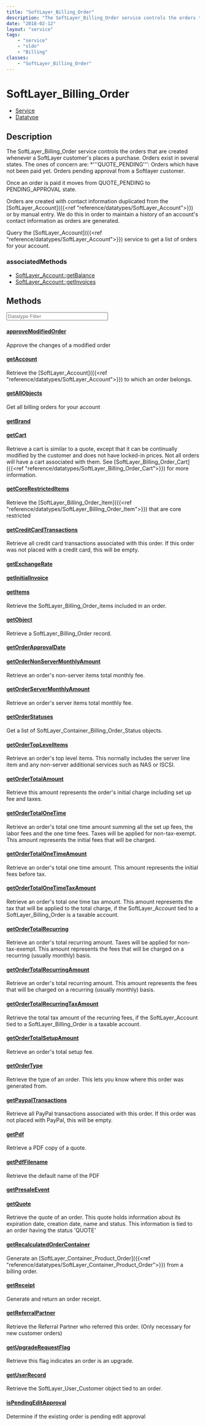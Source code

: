 ```yaml
---
title: "SoftLayer_Billing_Order"
description: "The SoftLayer_Billing_Order service controls the orders that are created whenever a SoftLayer customer's places a purcha... "
date: "2018-02-12"
layout: "service"
tags:
    - "service"
    - "sldn"
    - "Billing"
classes:
    - "SoftLayer_Billing_Order"
---
```

# SoftLayer_Billing_Order
<div id='service-datatype'>
    <ul id='sldn-reference-tabs'>
    <li id='service'> <a href='/reference/services/SoftLayer_Billing_Order' >Service</a></li>    <li id='datatype'> <a href='/reference/datatypes/SoftLayer_Billing_Order' >Datatype</a></li>
    </ul>
</div>

## Description
The SoftLayer_Billing_Order service controls the orders that are created whenever a SoftLayer customer's places a purchase. Orders exist in several states. The ones of concern are: 
*'''QUOTE_PENDING''': Orders which have not been paid yet. Orders pending approval from a Softlayer customer.


Once an order is paid it moves from QUOTE_PENDING to PENDING_APPROVAL state. 

Orders are created with contact information duplicated from the [SoftLayer_Account]({{<ref "reference/datatypes/SoftLayer_Account">}}) or by manual entry. We do this in order to maintain a history of an account's contact information as orders are generated. 

Query the [SoftLayer_Account]({{<ref "reference/datatypes/SoftLayer_Account">}}) service to get a list of orders for your account. 


### associatedMethods

*  [SoftLayer_Account::getBalance](/reference/services/SoftLayer_Account/getBalance )
*  [SoftLayer_Account::getInvoices](/reference/services/SoftLayer_Account/getInvoices )



        
<div id="properties" class="content service-content">

## Methods

<div class="view-filters">
    <div class="clearfix">
        <div class="search-input-box">
            <input placeholder="Datatype Filter" onkeyup="titleSearch(inputId='edit-combine', divId='method-div', elementClass='method-row')" 
                type="text" id="edit-combine" value="" size="30" maxlength="128" class="form-text">
        </div>
    </div>
</div>

#### [approveModifiedOrder](/reference/services/SoftLayer_Billing_Order/approveModifiedOrder)
Approve the changes of a modified order

#### [getAccount](/reference/services/SoftLayer_Billing_Order/getAccount)
Retrieve the [SoftLayer_Account]({{<ref "reference/datatypes/SoftLayer_Account">}}) to which an order belongs.

#### [getAllObjects](/reference/services/SoftLayer_Billing_Order/getAllObjects)
Get all billing orders for your account

#### [getBrand](/reference/services/SoftLayer_Billing_Order/getBrand)


#### [getCart](/reference/services/SoftLayer_Billing_Order/getCart)
Retrieve a cart is similar to a quote, except that it can be continually modified by the customer and does not have locked-in prices. Not all orders will have a cart associated with them. See [SoftLayer_Billing_Order_Cart]({{<ref "reference/datatypes/SoftLayer_Billing_Order_Cart">}}) for more information.

#### [getCoreRestrictedItems](/reference/services/SoftLayer_Billing_Order/getCoreRestrictedItems)
Retrieve the [SoftLayer_Billing_Order_Item]({{<ref "reference/datatypes/SoftLayer_Billing_Order_Item">}}) that are core restricted

#### [getCreditCardTransactions](/reference/services/SoftLayer_Billing_Order/getCreditCardTransactions)
Retrieve all credit card transactions associated with this order. If this order was not placed with a credit card, this will be empty.

#### [getExchangeRate](/reference/services/SoftLayer_Billing_Order/getExchangeRate)


#### [getInitialInvoice](/reference/services/SoftLayer_Billing_Order/getInitialInvoice)


#### [getItems](/reference/services/SoftLayer_Billing_Order/getItems)
Retrieve the SoftLayer_Billing_Order_items included in an order.

#### [getObject](/reference/services/SoftLayer_Billing_Order/getObject)
Retrieve a SoftLayer_Billing_Order record.

#### [getOrderApprovalDate](/reference/services/SoftLayer_Billing_Order/getOrderApprovalDate)


#### [getOrderNonServerMonthlyAmount](/reference/services/SoftLayer_Billing_Order/getOrderNonServerMonthlyAmount)
Retrieve an order's non-server items total monthly fee.

#### [getOrderServerMonthlyAmount](/reference/services/SoftLayer_Billing_Order/getOrderServerMonthlyAmount)
Retrieve an order's server items total monthly fee.

#### [getOrderStatuses](/reference/services/SoftLayer_Billing_Order/getOrderStatuses)
Get a list of SoftLayer_Container_Billing_Order_Status objects.

#### [getOrderTopLevelItems](/reference/services/SoftLayer_Billing_Order/getOrderTopLevelItems)
Retrieve an order's top level items. This normally includes the server line item and any non-server additional services such as NAS or ISCSI.

#### [getOrderTotalAmount](/reference/services/SoftLayer_Billing_Order/getOrderTotalAmount)
Retrieve this amount represents the order's initial charge including set up fee and taxes.

#### [getOrderTotalOneTime](/reference/services/SoftLayer_Billing_Order/getOrderTotalOneTime)
Retrieve an order's total one time amount summing all the set up fees, the labor fees and the one time fees. Taxes will be applied for non-tax-exempt. This amount represents the initial fees that will be charged.

#### [getOrderTotalOneTimeAmount](/reference/services/SoftLayer_Billing_Order/getOrderTotalOneTimeAmount)
Retrieve an order's total one time amount. This amount represents the initial fees before tax.

#### [getOrderTotalOneTimeTaxAmount](/reference/services/SoftLayer_Billing_Order/getOrderTotalOneTimeTaxAmount)
Retrieve an order's total one time tax amount. This amount represents the tax that will be applied to the total charge, if the SoftLayer_Account tied to a SoftLayer_Billing_Order is a taxable account.

#### [getOrderTotalRecurring](/reference/services/SoftLayer_Billing_Order/getOrderTotalRecurring)
Retrieve an order's total recurring amount. Taxes will be applied for non-tax-exempt. This amount represents the fees that will be charged on a recurring (usually monthly) basis.

#### [getOrderTotalRecurringAmount](/reference/services/SoftLayer_Billing_Order/getOrderTotalRecurringAmount)
Retrieve an order's total recurring amount. This amount represents the fees that will be charged on a recurring (usually monthly) basis.

#### [getOrderTotalRecurringTaxAmount](/reference/services/SoftLayer_Billing_Order/getOrderTotalRecurringTaxAmount)
Retrieve the total tax amount of the recurring fees, if the SoftLayer_Account tied to a SoftLayer_Billing_Order is a taxable account.

#### [getOrderTotalSetupAmount](/reference/services/SoftLayer_Billing_Order/getOrderTotalSetupAmount)
Retrieve an order's total setup fee.

#### [getOrderType](/reference/services/SoftLayer_Billing_Order/getOrderType)
Retrieve the type of an order. This lets you know where this order was generated from.

#### [getPaypalTransactions](/reference/services/SoftLayer_Billing_Order/getPaypalTransactions)
Retrieve all PayPal transactions associated with this order. If this order was not placed with PayPal, this will be empty.

#### [getPdf](/reference/services/SoftLayer_Billing_Order/getPdf)
Retrieve a PDF copy of a quote.

#### [getPdfFilename](/reference/services/SoftLayer_Billing_Order/getPdfFilename)
Retrieve the default name of the PDF

#### [getPresaleEvent](/reference/services/SoftLayer_Billing_Order/getPresaleEvent)


#### [getQuote](/reference/services/SoftLayer_Billing_Order/getQuote)
Retrieve the quote of an order. This quote holds information about its expiration date, creation date, name and status. This information is tied to an order having the status 'QUOTE'

#### [getRecalculatedOrderContainer](/reference/services/SoftLayer_Billing_Order/getRecalculatedOrderContainer)
Generate an [SoftLayer_Container_Product_Order]({{<ref "reference/datatypes/SoftLayer_Container_Product_Order">}}) from a billing order. 

#### [getReceipt](/reference/services/SoftLayer_Billing_Order/getReceipt)
Generate and return an order receipt.

#### [getReferralPartner](/reference/services/SoftLayer_Billing_Order/getReferralPartner)
Retrieve the Referral Partner who referred this order. (Only necessary for new customer orders)

#### [getUpgradeRequestFlag](/reference/services/SoftLayer_Billing_Order/getUpgradeRequestFlag)
Retrieve this flag indicates an order is an upgrade.

#### [getUserRecord](/reference/services/SoftLayer_Billing_Order/getUserRecord)
Retrieve the SoftLayer_User_Customer object tied to an order.

#### [isPendingEditApproval](/reference/services/SoftLayer_Billing_Order/isPendingEditApproval)
Determine if the existing order is pending edit approval

</div>

